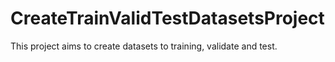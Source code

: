 # CreateTrainValidTestDatasetsProject
This project aims to create datasets to training, validate and test.
